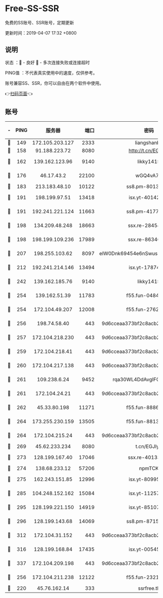 # Free-SS-SSR

免费的SS账号、SSR账号，定期更新

更新时间：2019-04-07 17:32 +0800

## 说明

状态     ：🙂 - 良好 🙁 - 多次连接失败或连接超时

PING值   ：不代表真实使用中的速度，仅供参考。

账号兼容SS、SSR，你可以自由在两个软件中使用。

👉[扫码页面](https://liesauer.github.io/Free-SS-SSR/)👈

## 账号

|-|PING|服务器|端口|密码|加密方式|区域|
|:----:|:----:|:-----:|-----:|:----:|:----:|:----:|
|🙂|149|172.105.203.127|2333|liangshanbo|chacha20|JP|
|🙂|158|91.188.223.72|8080|http://t.cn/EGJIyrl|rc4-md5|RU|
|🙂|162|139.162.123.96|9140|likky1415|aes-256-cfb|JP|
|🙂|176|46.17.43.2|22100|wGQ4vA7D|aes-256-gcm|RU|
|🙂|183|213.183.48.10|10122|ss8.pm-80138879|rc4-md5|RU|
|🙂|191|198.199.97.51|13418|isx.yt-40142272|aes-256-cfb|US|
|🙂|191|192.241.221.124|11663|ss8.pm-41772299|aes-256-cfb|US|
|🙂|198|134.209.48.248|18663|ssx.re-28454131|aes-256-cfb|US|
|🙂|198|198.199.109.236|17989|ssx.re-86346346|aes-256-cfb|US|
|🙂|207|198.255.103.62|8097|eIW0Dnk69454e6nSwuspv9DmS201tQ0D|aes-256-cfb|US|
|🙂|212|192.241.214.146|13494|isx.yt-17874005|aes-256-cfb|US|
|🙂|242|139.162.185.76|9140|likky1415|aes-256-cfb|DE|
|🙂|254|139.162.51.39|11783|f55.fun-04843983|aes-256-cfb|SG|
|🙂|254|172.104.49.207|12008|f55.fun-27622022|aes-256-cfb|SG|
|🙂|256|198.74.58.40|443|9d6cceaa373bf2c8acb22e60b6a58be6|aes-256-cfb|US|
|🙂|257|172.104.218.230|443|9d6cceaa373bf2c8acb22e60b6a58be6|aes-256-cfb|US|
|🙂|259|172.104.218.41|443|9d6cceaa373bf2c8acb22e60b6a58be6|aes-256-cfb|US|
|🙂|260|172.104.217.138|443|9d6cceaa373bf2c8acb22e60b6a58be6|aes-256-cfb|US|
|🙂|261|109.238.6.24|9452|rqa30WL4DdAvgIFG6Fs3znzTa|aes-256-cfb|FR|
|🙂|261|172.104.24.21|443|9d6cceaa373bf2c8acb22e60b6a58be6|aes-256-cfb|US|
|🙂|262|45.33.80.198|11271|f55.fun-88868016|aes-256-cfb|US|
|🙂|264|173.255.230.159|13505|f55.fun-88132244|aes-256-cfb|US|
|🙂|264|172.104.215.24|443|9d6cceaa373bf2c8acb22e60b6a58be6|aes-256-cfb|US|
|🙂|269|45.62.233.234|8080|t.cn/EGJIyrl|rc4-md5|CA|
|🙂|273|128.199.167.40|17046|ssx.re-40133185|aes-256-cfb|SG|
|🙂|274|138.68.233.12|57206|npmTCK|rc4-md5|US|
|🙂|275|162.243.151.85|12996|isx.yt-80995578|aes-256-cfb|US|
|🙂|285|104.248.152.162|15084|isx.yt-11257150|aes-256-cfb|SG|
|🙂|295|128.199.221.150|14919|isx.yt-85107538|aes-256-cfb|SG|
|🙂|296|128.199.143.68|14069|ss8.pm-87154822|aes-256-cfb|SG|
|🙂|312|172.104.31.152|443|9d6cceaa373bf2c8acb22e60b6a58be6|aes-256-cfb|US|
|🙂|316|128.199.168.84|17435|isx.yt-00545215|aes-256-cfb|SG|
|🙂|337|172.104.209.198|443|9d6cceaa373bf2c8acb22e60b6a58be6|aes-256-cfb|US|
|🙂|256|172.104.211.238|12122|f55.fun-23214357|aes-256-cfb|US|
|🙁|220|45.76.162.14|333|ssrfree.tk|rc4|SG|

